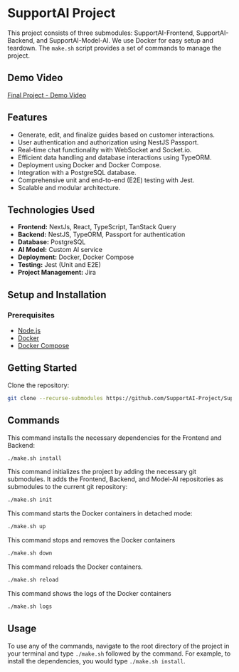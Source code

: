 # SupportAI Project

This project consists of three submodules: SupportAI-Frontend, SupportAI-Backend, and SupportAI-Model-AI. We use Docker for easy setup and teardown. The `make.sh` script provides a set of commands to manage the project.

## Demo Video
[Final Project - Demo Video](https://www.canva.com/design/DAGoQOVuP8E/FKLiNfg6HMvnT_mJivBD-Q/watch?utm_content=DAGoQOVuP8E&utm_campaign=designshare&utm_medium=link2&utm_source=uniquelinks&utlId=h6844b85385)

## Features

- Generate, edit, and finalize guides based on customer interactions.
- User authentication and authorization using NestJS Passport.
- Real-time chat functionality with WebSocket and Socket.io.
- Efficient data handling and database interactions using TypeORM.
- Deployment using Docker and Docker Compose.
- Integration with a PostgreSQL database.
- Comprehensive unit and end-to-end (E2E) testing with Jest.
- Scalable and modular architecture.

## Technologies Used

- **Frontend:** NextJs, React, TypeScript, TanStack Query
- **Backend:** NestJS, TypeORM, Passport for authentication
- **Database:** PostgreSQL
- **AI Model:** Custom AI service
- **Deployment:** Docker, Docker Compose
- **Testing:** Jest (Unit and E2E)
- **Project Management:** Jira

## Setup and Installation

### Prerequisites

- [Node.js](https://nodejs.org/)
- [Docker](https://www.docker.com/)
- [Docker Compose](https://docs.docker.com/compose/)

## Getting Started
Clone the repository:
```bash
git clone --recurse-submodules https://github.com/SupportAI-Project/SupportAI.git
```
## Commands
This command installs the necessary dependencies for the Frontend and Backend:
 ```bash
 ./make.sh install
```
This command initializes the project by adding the necessary git submodules. It adds the Frontend, Backend, and Model-AI repositories as submodules to the current git repository:
 ```bash
 ./make.sh init
```
This command starts the Docker containers in detached mode:
 ```bash
 ./make.sh up
```

This command stops and removes the Docker containers
 ```bash
 ./make.sh down
```
This command reloads the Docker containers.
 ```bash
 ./make.sh reload
```
This command shows the logs of the Docker containers

 ```bash
 ./make.sh logs
```

## Usage

To use any of the commands, navigate to the root directory of the project in your terminal and type `./make.sh` followed by the command. For example, to install the dependencies, you would type `./make.sh install`.

